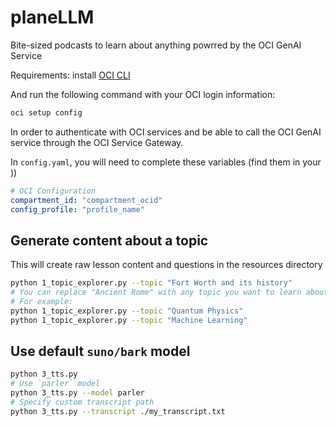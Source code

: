 # planeLLM
Bite-sized podcasts to learn about anything powrred by the OCI GenAI Service


Requirements: install [OCI CLI](https://docs.oracle.com/en-us/iaas/Content/API/SDKDocs/cliinstall.htm#InstallingCLI__macos_homebrew)

And run the following command with your OCI login information:

```bash
oci setup config
```

In order to authenticate with OCI services and be able to call the OCI GenAI service through the OCI Service Gateway.

In `config.yaml`, you will need to complete these variables (find them in your ))

```yaml
# OCI Configuration
compartment_id: "compartment_ocid"
config_profile: "profile_name"
```

## Generate content about a topic

This will create raw lesson content and questions in the resources directory

```bash
python 1_topic_explorer.py --topic "Fort Worth and its history"
# You can replace "Ancient Rome" with any topic you want to learn about
# For example:
python 1_topic_explorer.py --topic "Quantum Physics"
python 1_topic_explorer.py --topic "Machine Learning"
```

## Use default `suno/bark` model

```bash
python 3_tts.py
# Use `parler` model
python 3_tts.py --model parler
# Specify custom transcript path
python 3_tts.py --transcript ./my_transcript.txt
```
